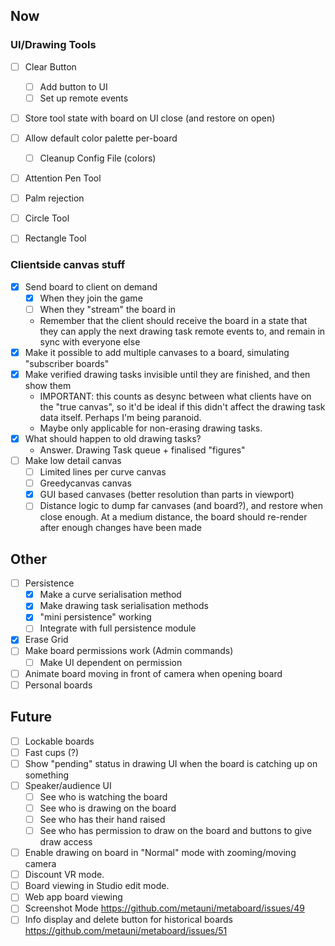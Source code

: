 ## Now

### UI/Drawing Tools
- [ ] Clear Button
	- [ ] Add button to UI
	- [ ] Set up remote events
- [ ] Store tool state with board on UI close (and restore on open) 
- [ ] Allow default color palette per-board
	- [ ] Cleanup Config File (colors)
- [ ] Attention Pen Tool
- [ ] Palm rejection
- [ ] Circle Tool
- [ ] Rectangle Tool


### Clientside canvas stuff
- [x] Send board to client on demand
	- [x] When they join the game
	- [ ] When they "stream" the board in
	- Remember that the client should receive the board in a state that they can
		apply the next drawing task remote events to, and remain in sync with everyone else
- [x] Make it possible to add multiple canvases to a board, simulating "subscriber boards"
- [x] Make verified drawing tasks invisible until they are finished, and then show them
	- IMPORTANT: this counts as desync between what clients have on the "true canvas", so
		it'd be ideal if this didn't affect the drawing task data itself. Perhaps I'm being
		paranoid.
	- Maybe only applicable for non-erasing drawing tasks.
- [x] What should happen to old drawing tasks?
	- Answer. Drawing Task queue + finalised "figures"
- [ ] Make low detail canvas
	- [ ] Limited lines per curve canvas
	- [ ] Greedycanvas canvas
	- [x] GUI based canvases (better resolution than parts in viewport)
	- [ ] Distance logic to dump far canvases (and board?), and restore when close enough.
				At a medium distance, the board should re-render after enough changes have been made

## Other
- [ ] Persistence
	- [x] Make a curve serialisation method
	- [x] Make drawing task serialisation methods
	- [x] "mini persistence" working
	- [ ] Integrate with full persistence module
- [x] Erase Grid
- [ ] Make board permissions work (Admin commands)
	- [ ] Make UI dependent on permission
- [ ] Animate board moving in front of camera when opening board
- [ ] Personal boards

## Future
- [ ] Lockable boards
- [ ] Fast cups (?)
- [ ] Show "pending" status in drawing UI when the board is catching up on something
- [ ] Speaker/audience UI
	- [ ] See who is watching the board
	- [ ] See who is drawing on the board
	- [ ] See who has their hand raised
	- [ ] See who has permission to draw on the board and buttons to give draw access
- [ ] Enable drawing on board in "Normal" mode with zooming/moving camera
- [ ] Discount VR mode.
- [ ] Board viewing in Studio edit mode.
- [ ] Web app board viewing
- [ ] Screenshot Mode https://github.com/metauni/metaboard/issues/49
- [ ] Info display and delete button for historical boards https://github.com/metauni/metaboard/issues/51